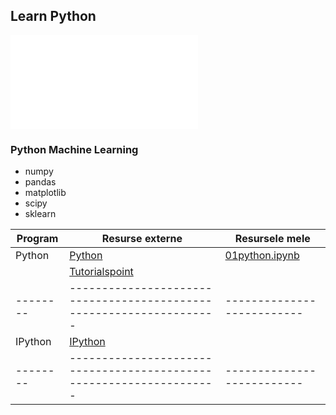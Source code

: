 ## Learn  Python

![Coursera](www.coursera.org)

### Python Machine Learning
* numpy
* pandas
* matplotlib
* scipy
* sklearn

|Program | Resurse externe                                                   | Resursele mele           |
|--------|-------------------------------------------------------------------|--------------------------|
| Python | [Python](https://www.python.org/)                                 |[01python.ipynb](100_pyton_programms\01_python_program\01python.ipynb)                        |
|        | [Tutorialspoint](https://www.tutorialspoint.com/python/index.htm) |                          |
|--------|-------------------------------------------------------------------|--------------------------|
| IPython|[IPython](https://ipython.org/install.html)                        |                          |
|--------|-------------------------------------------------------------------|--------------------------|
